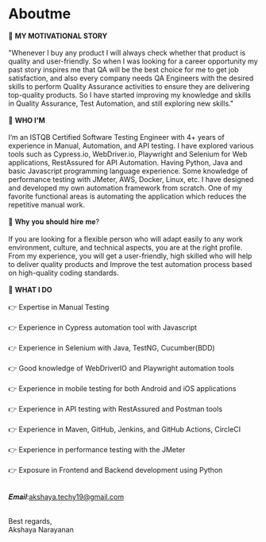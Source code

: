 # Aboutme
🔷 **MY MOTIVATIONAL STORY** <br/><br/>
"Whenever I buy any product I will always check whether that product is quality and user-friendly. So when I was looking for a career opportunity my past story inspires me that QA will be the best choice for me to get job satisfaction, and also every company needs QA Engineers with the desired skills to perform Quality Assurance activities to ensure they are delivering top-quality products. So I have started improving my knowledge and skills in Quality Assurance, Test Automation, and still exploring new skills."
<br/><br/>
🔷 **WHO I'M**<br/><br/>
I’m an ISTQB Certified Software Testing Engineer with 4+ years of experience in Manual, Automation, and API testing. I have explored various tools such as Cypress.io, WebDriver.io, Playwright and Selenium for Web applications, RestAssured for API Automation. Having Python, Java and basic Javascript programming language experience. Some knowledge of performance testing with JMeter, AWS, Docker, Linux, etc. I have designed and developed my own automation framework from scratch. One of my favorite functional areas is automating the application which reduces the repetitive manual work.
<br/><br/>
🔷 𝐖𝐡𝐲 𝐲𝐨𝐮 𝐬𝐡𝐨𝐮𝐥𝐝 𝐡𝐢𝐫𝐞 𝐦𝐞? <br/><br/>
If you are looking for a flexible person who will adapt easily to any work environment, culture, and technical aspects, you are at the right profile. From my experience, you will get a user-friendly, high skilled who will help to deliver quality products and Improve the test automation process based on high-quality coding standards.
<br/><br/>
🔷 **WHAT I DO**<br/><br/>
👉 Expertise in Manual Testing<br/><br/>
👉 Experience in Cypress automation tool with Javascript<br/><br/>
👉 Experience in Selenium with Java, TestNG, Cucumber(BDD)<br/><br/>
👉 Good knowledge of WebDriverIO and Playwright automation tools<br/><br/>
👉 Experience in mobile testing for both Android and iOS applications<br/><br/>
👉 Experience in API testing with RestAssured and Postman tools<br/><br/>
👉 Experience in Maven, GitHub, Jenkins, and GitHub Actions, CircleCI<br/><br/>
👉 Experience in performance testing with the JMeter<br/><br/>
👉 Exposure in Frontend and Backend development using Python<br/><br/>

𝑬𝒎𝒂𝒊𝒍:akshaya.techy19@gmail.com<br/><br/>

Best regards,<br/>
Akshaya Narayanan

